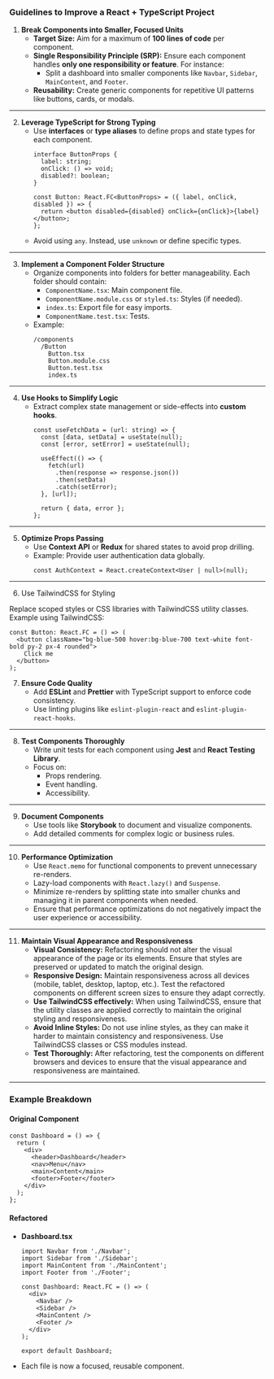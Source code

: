 ### Guidelines to Improve a React + TypeScript Project  

1. **Break Components into Smaller, Focused Units**  
   - **Target Size:** Aim for a maximum of **100 lines of code** per component.  
   - **Single Responsibility Principle (SRP):** Ensure each component handles **only one responsibility or feature**. For instance:
     - Split a dashboard into smaller components like `Navbar`, `Sidebar`, `MainContent`, and `Footer`.  
   - **Reusability:** Create generic components for repetitive UI patterns like buttons, cards, or modals.

---

2. **Leverage TypeScript for Strong Typing**  
   - Use **interfaces** or **type aliases** to define props and state types for each component.  
     ```tsx
     interface ButtonProps {
       label: string;
       onClick: () => void;
       disabled?: boolean;
     }

     const Button: React.FC<ButtonProps> = ({ label, onClick, disabled }) => {
       return <button disabled={disabled} onClick={onClick}>{label}</button>;
     };
     ```
   - Avoid using `any`. Instead, use `unknown` or define specific types.

---

3. **Implement a Component Folder Structure**  
   - Organize components into folders for better manageability. Each folder should contain:
     - `ComponentName.tsx`: Main component file.
     - `ComponentName.module.css` or `styled.ts`: Styles (if needed).
     - `index.ts`: Export file for easy imports.
     - `ComponentName.test.tsx`: Tests.
   - Example:  
     ```plaintext
     /components
       /Button
         Button.tsx
         Button.module.css
         Button.test.tsx
         index.ts
     ```

---

4. **Use Hooks to Simplify Logic**  
   - Extract complex state management or side-effects into **custom hooks**.  
     ```tsx
     const useFetchData = (url: string) => {
       const [data, setData] = useState(null);
       const [error, setError] = useState(null);

       useEffect(() => {
         fetch(url)
           .then(response => response.json())
           .then(setData)
           .catch(setError);
       }, [url]);

       return { data, error };
     };
     ```

---

5. **Optimize Props Passing**  
   - Use **Context API** or **Redux** for shared states to avoid prop drilling.  
   - Example: Provide user authentication data globally.  
     ```tsx
     const AuthContext = React.createContext<User | null>(null);
     ```

---

6. Use TailwindCSS for Styling 

Replace scoped styles or CSS libraries with TailwindCSS utility classes.
Example using TailwindCSS:

```tsx
const Button: React.FC = () => (
  <button className="bg-blue-500 hover:bg-blue-700 text-white font-bold py-2 px-4 rounded">
    Click me
  </button>
);
````

7. **Ensure Code Quality**  
   - Add **ESLint** and **Prettier** with TypeScript support to enforce code consistency.
   - Use linting plugins like `eslint-plugin-react` and `eslint-plugin-react-hooks`.

---

8. **Test Components Thoroughly**  
   - Write unit tests for each component using **Jest** and **React Testing Library**.
   - Focus on:
     - Props rendering.
     - Event handling.
     - Accessibility.

---

9. **Document Components**  
   - Use tools like **Storybook** to document and visualize components.
   - Add detailed comments for complex logic or business rules.

---

10. **Performance Optimization**  
    - Use `React.memo` for functional components to prevent unnecessary re-renders.
    - Lazy-load components with `React.lazy()` and `Suspense`.  
    - Minimize re-renders by splitting state into smaller chunks and managing it in parent components when needed.
    - Ensure that performance optimizations do not negatively impact the user experience or accessibility.

---

11. **Maintain Visual Appearance and Responsiveness**
    - **Visual Consistency:** Refactoring should not alter the visual appearance of the page or its elements. Ensure that styles are preserved or updated to match the original design.
    - **Responsive Design:** Maintain responsiveness across all devices (mobile, tablet, desktop, laptop, etc.). Test the refactored components on different screen sizes to ensure they adapt correctly.
    - **Use TailwindCSS effectively:** When using TailwindCSS, ensure that the utility classes are applied correctly to maintain the original styling and responsiveness.
    - **Avoid Inline Styles:** Do not use inline styles, as they can make it harder to maintain consistency and responsiveness. Use TailwindCSS classes or CSS modules instead.
    - **Test Thoroughly:** After refactoring, test the components on different browsers and devices to ensure that the visual appearance and responsiveness are maintained.

---

### Example Breakdown  

#### Original Component  
```tsx
const Dashboard = () => {
  return (
    <div>
      <header>Dashboard</header>
      <nav>Menu</nav>
      <main>Content</main>
      <footer>Footer</footer>
    </div>
  );
};
```

#### Refactored  
- **Dashboard.tsx**
  ```tsx
  import Navbar from './Navbar';
  import Sidebar from './Sidebar';
  import MainContent from './MainContent';
  import Footer from './Footer';

  const Dashboard: React.FC = () => (
    <div>
      <Navbar />
      <Sidebar />
      <MainContent />
      <Footer />
    </div>
  );

  export default Dashboard;
  ```
- Each file is now a focused, reusable component.

